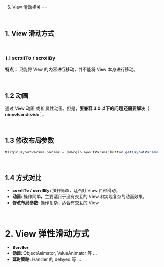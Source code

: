 5. View 滑动相关
==
   
<br/>
   
## 1. View 滑动方式
   
<br/>
   
### 1.1  scrollTo / scrollBy 

**特点：** 只能将 View 的内容进行移动，并不能将 View 本身进行移动。
   
<br/>
   
## 1.2 动画   

通过 View 动画 或者 属性动画。但是，**要兼容 3.0 以下的问题 还需要解决（ nineoldandroids ）**。
   
<br/>
   
## 1.3 修改布局参数

```java
MarginLayoutParams params = (MarginLayoutParams)button.getLayoutParams();
```
   
<br/>
   
## 1.4 方式对比      

- **scrollTo / scrollBy:**  操作简单，适合对 View 内容滑动。
- **动画:**   操作简单，主要适用于没有交互的 View 和实现复杂的动画效果。
- **修改布局参数:**  操作复杂，适合有交互的 View
   
<br/>
   
# 2. View 弹性滑动方式      

- **Scroller**
- **动画:** ObjectAnimator, ValueAnimator 等 ...
- **延时策略:**  Handler 的 delayed 等 ...